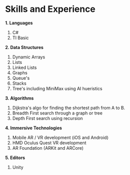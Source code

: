# Skills and Experience
**1. Languages**
   1. C#
   2. TI Basic
     
**2. Data Structures** 
   1. Dynamic Arrays
   2. Lists
   3. Linked Lists
   4. Graphs
   5. Queue's
   6. Stacks
   7. Tree's including MiniMax using AI hueristics
     
**3. Algorithms**
   1.  Dijkstra's algo for finding the shortest path from A to B.
   2.  Breadth First search through a graph or tree 
   3.  Depth First search using recursion 
     
**4. Immersive Technologies**
   1.  Mobile AR / VR  development (iOS and Android)
   2.  HMD Oculus Quest VR development 
   3.  AR Foundation (ARKit and ARCore)
   
**5. Editors**
   1. Unity
  
